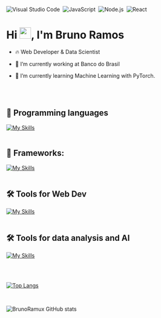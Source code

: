 ![Visual Studio Code](https://img.shields.io/badge/-Visual%20Studio%20Code-05122A?style=flat&logo=visual-studio-code&logoColor=007ACC)&nbsp;
![JavaScript](https://img.shields.io/badge/-JavaScript-05122A?style=flat&logo=javascript)&nbsp;
![Node.js](https://img.shields.io/badge/-Node.js-05122A?style=flat&logo=node.js)&nbsp;
![React](https://img.shields.io/badge/-React-05122A?style=flat&logo=react)&nbsp;


<h1 align="left">Hi <img src="https://raw.githubusercontent.com/kaueMarques/kaueMarques/master/hi.gif" height="30px">, I'm Bruno Ramos</h1>


- 🔥 Web Developer & Data Scientist

- 🔭 I’m currently working at Banco do Brasil

- 🌱 I’m currently learning Machine Learning with PyTorch.

<br><br>

## 🚀 Programming languages
[![My Skills](https://skillicons.dev/icons?i=python,javascript,typescript)](https://skillicons.dev)<br><br>

## 🧰 Frameworks: 
[![My Skills](https://skillicons.dev/icons?i=react,next,vite,tailwind,nest,nodejs,prisma)](https://skillicons.dev)<br><br>

## 🛠️ Tools for Web Dev
[![My Skills](https://skillicons.dev/icons?i=vscode,git,github,docker)](https://skillicons.dev)<br><br>

## 🛠️ Tools for data analysis and AI
[![My Skills](https://skillicons.dev/icons?i=python,sklearn,pytorch)](https://skillicons.dev)<br><br>


<br>

[![Top Langs](https://github-readme-stats.vercel.app/api/top-langs/?username=brunoramux&layout=donut-vertical)](https://github.com/brunoramux/github-readme-stats)

<br>


![BrunoRamux GitHub stats](https://github-readme-stats.vercel.app/api?username=brunoramux&show_icons=true&theme=radical)


<!--

<br><br>

## 🛠 &nbsp;Tech Stack

![JavaScript](https://img.shields.io/badge/-JavaScript-05122A?style=flat&logo=javascript)&nbsp;
![Node.js](https://img.shields.io/badge/-Node.js-05122A?style=flat&logo=node.js)&nbsp;
![HTML](https://img.shields.io/badge/-HTML-05122A?style=flat&logo=HTML5)&nbsp;
![CSS](https://img.shields.io/badge/-CSS-05122A?style=flat&logo=CSS3&logoColor=1572B6)&nbsp;
![React](https://img.shields.io/badge/-React-05122A?style=flat&logo=react)&nbsp;
![Git](https://img.shields.io/badge/-Git-05122A?style=flat&logo=git)&nbsp;
![GitHub](https://img.shields.io/badge/-GitHub-05122A?style=flat&logo=github)&nbsp;
![Markdown](https://img.shields.io/badge/-Markdown-05122A?style=flat&logo=markdown)&nbsp;
![Visual Studio Code](https://img.shields.io/badge/-Visual%20Studio%20Code-05122A?style=flat&logo=visual-studio-code&logoColor=007ACC)&nbsp;
![PostgreSQL](https://img.shields.io/badge/-PostgreSQL-05122A?style=flat&logo=postgresql)&nbsp;
![SQLite](https://img.shields.io/badge/-SQLite-05122A?style=flat&logo=sqlite)&nbsp;

<br><br>

## ⚙️ &nbsp;GitHub Analytics

-->


<!--

**brunoramux/brunoramux** is a ✨ _special_ ✨ repository because its `README.md` (this file) appears on your GitHub profile.

Here are some ideas to get you started:

- 🔭 I’m currently working on ...
- 🌱 I’m currently learning ...
- 👯 I’m looking to collaborate on ...
- 🤔 I’m looking for help with ...
- 💬 Ask me about ...
- 📫 How to reach me: ...
- 😄 Pronouns: ...
- ⚡ Fun fact: ...
-->
